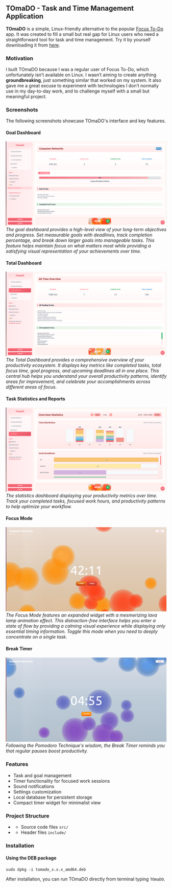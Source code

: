 ## TOmaDO - Task and Time Management Application
**TOmaDO** is a simple, Linux-friendly alternative to the popular [Focus To-Do](https://www.focustodo.cn/) app. 
It was created to fill a small but real gap for Linux users who need a straightforward tool for task and time management.
Try it by yourself downloading it from [here](https://github.com/Julieeno/TOmaDO/blob/main/tomado_1.0.0_amd64.deb).

### Motivation
I built TOmaDO because I was a regular user of Focus To-Do, which unfortunately isn’t available on Linux. 
I wasn’t aiming to create anything **groundbreaking**, just something similar that worked on my system. 
It also gave me a great excuse to experiment with technologies I don’t normally use in my day-to-day work, 
and to challenge myself with a small but meaningful project.

### Screenshots
The following screenshots showcase TOmaDO's interface and key features.

#### Goal Dashboard
![Goal Management Dashboard](assets/goaldashboard.png)
*The goal dashboard provides a high-level view of your long-term objectives and progress. Set measurable goals with 
deadlines, track completion percentage, and break down larger goals into manageable tasks. 
This feature helps maintain focus on what matters most while providing a satisfying visual representation of your 
achievements over time.*

#### Total Dashboard
![The "Total Dashboard"](assets/totaldashboard.png)
*The Total Dashboard provides a comprehensive overview of your productivity ecosystem. 
It displays key metrics like completed tasks, total focus time, goal progress, and upcoming deadlines all in one place. 
This central hub helps you understand your overall productivity patterns, identify areas for improvement, 
and celebrate your accomplishments across different areas of focus.*

#### Task Statistics and Reports
![Statistics View](assets/statisticswidget.png)
*The statistics dashboard displaying your productivity metrics over time. Track your completed tasks, 
focused work hours, and productivity patterns to help optimize your workflow.*

#### Focus Mode
![The Focus mode](assets/timerview.png)
*The Focus Mode features an expanded widget with a mesmerizing lava lamp animation effect. 
This distraction-free interface helps you enter a state of flow by providing a calming visual experience 
while displaying only essential timing information. 
Toggle this mode when you need to deeply concentrate on a single task.*

#### Break Timer
![Thw Break timer](assets/breakview.png)
*Following the Pomodoro Technique's wisdom, the Break Timer reminds you that regular pauses boost productivity.*

### Features
- Task and goal management
- Timer functionality for focused work sessions
- Sound notifications
- Settings customization
- Local database for persistent storage
- Compact timer widget for minimalist view

### Project Structure
- - Source code files `src/`
- - Header files `include/`

### Installation

#### Using the DEB package
```sudo dpkg -i tomado_x.x.x_amd64.deb```

After installation, you can run TOmaDO directly from terminal typing `TOmaDO`.
